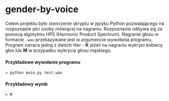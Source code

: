 # gender-by-voice
Celem projektu było stworzenie skryptu w języku Python pozwalającego na rozpoznanie płci osoby mówiącej na nagraniu. Rozpoznanie odbywa się za pomocą algotytmu HPS (Harmonic Product Spectrum). Nagranie głosu w formacie `.wav` przekazywane jest w argumencie wywołania programu. Program zwraca jedną z dwóch liter - **K** jeżeli na nagraniu wykryto kobiecy głos lub **M** w przypadku wykrycia głosu męskiego.

#### Przykładowe wywołanie programu
```
> python main.py test.wav
```
#### Przykładowy wynik
```
> M
```
